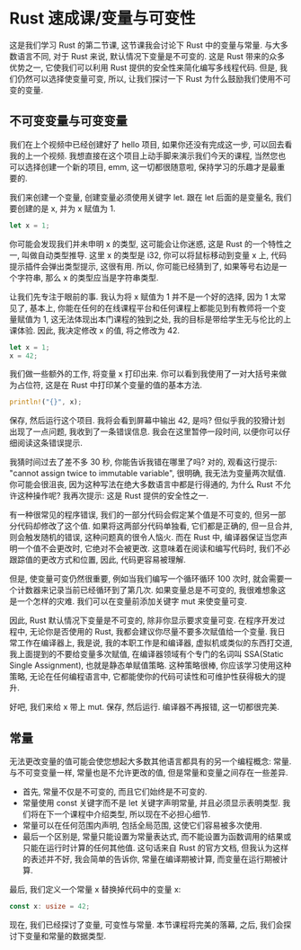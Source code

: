 # Rust 速成课/变量与可变性

这是我们学习 Rust 的第二节课, 这节课我会讨论下 Rust 中的变量与常量. 与大多数语言不同, 对于 Rust 来说, 默认情况下变量是不可变的. 这是 Rust 带来的众多优势之一, 它使我们可以利用 Rust 提供的安全性来简化编写多线程代码. 但是, 我们仍然可以选择使变量可变, 所以, 让我们探讨一下 Rust 为什么鼓励我们使用不可变的变量.

## 不可变变量与可变变量

我们在上个视频中已经创建好了 hello 项目, 如果你还没有完成这一步, 可以回去看我的上一个视频. 我想直接在这个项目上动手脚来演示我们今天的课程, 当然您也可以选择创建一个新的项目, emm, 这一切都很随意啦, 保持学习的乐趣才是最重要的.

我们来创建一个变量, 创建变量必须使用关键字 let. 跟在 let 后面的是变量名, 我们要创建的是 x, 并为 x 赋值为 1.

```rs
let x = 1;
```

你可能会发现我们并未申明 x 的类型, 这可能会让你迷惑, 这是 Rust 的一个特性之一, 叫做自动类型推导. 这里 x 的类型是 i32, 你可以将鼠标移动到变量 x 上, 代码提示插件会弹出类型提示, 这很有用. 所以, 你可能已经猜到了, 如果等号右边是一个字符串, 那么 x 的类型应当是字符串类型.

让我们先专注于眼前的事. 我认为将 x 赋值为 1 并不是一个好的选择, 因为 1 太常见了, 基本上, 你能在任何的在线课程平台和任何课程上都能见到有教师将一个变量赋值为 1, 这无法体现出本门课程的独到之处, 我的目标是带给学生无与伦比的上课体验. 因此, 我决定修改 x 的值, 将之修改为 42.

```rs
let x = 1;
x = 42;
```

我们做一些额外的工作, 将变量 x 打印出来. 你可以看到我使用了一对大括号来做为占位符, 这是在 Rust 中打印某个变量的值的基本方法.

```rs
println!("{}", x);
```

保存, 然后运行这个项目. 我将会看到屏幕中输出 42, 是吗? 但似乎我的狡猾计划出现了一点问题, 我收到了一条错误信息. 我会在这里暂停一段时间, 以便你可以仔细阅读这条错误提示.

我猜时间过去了差不多 30 秒, 你能告诉我错在哪里了吗? 对的, 观看这行提示: "cannot assign twice to immutable variable", 很明确, 我无法为变量两次赋值. 你可能会很沮丧, 因为这种写法在绝大多数语言中都是行得通的, 为什么 Rust 不允许这种操作呢? 我再次提示: 这是 Rust 提供的安全性之一.

有一种很常见的程序错误, 我们的一部分代码会假定某个值是不可变的, 但另一部分代码却修改了这个值. 如果将这两部分代码单独看, 它们都是正确的, 但一旦合并, 则会触发随机的错误, 这种问题真的很令人恼火. 而在 Rust 中, 编译器保证当您声明一个值不会更改时, 它绝对不会被更改. 这意味着在阅读和编写代码时, 我们不必跟踪值的更改方式和位置, 因此, 代码更容易被理解.

但是, 使变量可变仍然很重要, 例如当我们编写一个循环循环 100 次时, 就会需要一个计数器来记录当前已经循环到了第几次. 如果变量总是不可变的, 我很难想象这是一个怎样的灾难. 我们可以在变量前添加关键字 mut 来使变量可变.

因此, Rust 默认情况下变量是不可变的, 除非你显示要求变量可变. 在程序开发过程中, 无论你是否使用的 Rust, 我都会建议你尽量不要多次赋值给一个变量. 我日常工作在编译器上, 我是说, 我的本职工作是和编译器, 虚拟机或类似的东西打交道, 我上面提到的不要给变量多次赋值, 在编译器领域有个专门的名词叫 SSA(Static Single Assignment), 也就是静态单赋值策略. 这种策略很棒, 你应该学习使用这种策略, 无论在任何编程语言中, 它都能使你的代码可读性和可维护性获得极大的提升.

好吧, 我们来给 x 带上 mut. 保存, 然后运行. 编译器不再报错, 这一切都很完美.

## 常量

无法更改变量的值可能会使您想起大多数其他语言都具有的另一个编程概念: 常量. 与不可变变量一样, 常量也是不允许更改的值, 但是常量和变量之间存在一些差异.

- 首先, 常量不仅是不可变的, 而且它们始终是不可变的.
- 常量使用 const 关键字而不是 let 关键字声明常量, 并且必须显示表明类型. 我们将在下一个课程中介绍类型, 所以现在不必担心细节.
- 常量可以在任何范围内声明, 包括全局范围, 这使它们容易被多次使用.
- 最后一个区别是, 常量只能设置为常量表达式, 而不能设置为函数调用的结果或只能在运行时计算的任何其他值. 这句话来自 Rust 的官方文档, 但我认为这样的表述并不好, 我会简单的告诉你, 常量在编译期被计算, 而变量在运行期被计算.

最后, 我们定义一个常量 x 替换掉代码中的变量 x:

```rs
const x: usize = 42;
```

现在, 我们已经探讨了变量, 可变性与常量. 本节课程将完美的落幕, 之后, 我们会探讨下变量和常量的数据类型.
